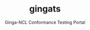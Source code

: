 ---
layout: project

permalink: /projetos/gingancl/

title: gingats
subtitle: "Ginga-NCL Conformance Testing Portal"

duration: 2010 - 2011

excerpt: "On the Ginga-NCL Conformance Testing Portal, middleware developers and testers can find a comprehensive specification of testing procedures for the <a href=\"http://www.itu.int/rec/T-REC-H.761\">ITU-T H.761</a> Ginga-NCL middleware. Moreover, they can also make contributions, revising or creating conformance testing items. The Portal was launched in July 2011 with a set of more than 250 assertions, 780 test instructions and 300 test cases."

categories: 
 - projetos
 - ferramentas
 
tags:
  - multimedia
  - ginga
  - ncl
  - telemidia
  - gingats
  - drupal
  - test suite
  - puc-rio
---